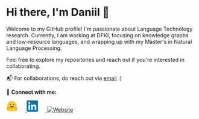 # Hi there, I'm Daniil 👋

Welcome to my GitHub profile! I'm passionate about Language Technology research. Currently, I am working at DFKI, focusing on knowledge graphs and low-resource languages, and wrapping up with my Master's in Natural Language Processing.

Feel free to explore my repositories and reach out if you're interested in collaborating.

📬 For collaborations, do reach out via [email](mailto:daniil.gurgurov@dfki.de) :)

🔗 **Connect with me:**
<p align="left">
  <a href="https://huggingface.co/DGurgurov">
    <img src="https://raw.githubusercontent.com/d-gurgurov/d-gurgurov/main/assets/huggingface-icon.svg" alt="Hugging Face" height="30" width="30" style="margin-right: 20px;" />
  </a>
  <a href="https://www.linkedin.com/in/daniil-gurgurov/">
    <img src="https://raw.githubusercontent.com/d-gurgurov/d-gurgurov/main/assets/linkedin-icon.png" alt="LinkedIn" height="30" width="30" style="margin-right: 20px;" />
  </a>
  <a href="https://d-gurgurov.github.io/">
    <img src="https://raw.githubusercontent.com/d-gurgurov/d-gurgurov/main/assets/icon.ico" alt="Website" height="30" width="30" style="margin-right: 20px;" />
  </a>
</p>
